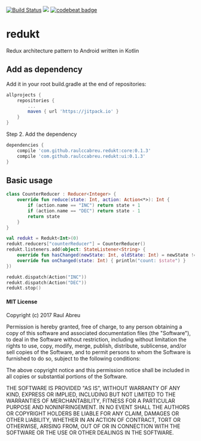 [![Build Status](https://travis-ci.org/raulccabreu/redukt.svg?branch=master)](https://travis-ci.org/raulccabreu/redukt)
[![](https://jitpack.io/v/raulccabreu/redukt.svg)](https://jitpack.io/#raulccabreu/redukt)
[![codebeat badge](https://codebeat.co/badges/50fb8d27-6eca-424e-9bbe-6f469b95cec9)](https://codebeat.co/projects/github-com-raulccabreu-redukt-master)

# redukt
Redux architecture pattern to Android written in Kotlin

## Add as dependency

Add it in your root build.gradle at the end of repositories:
```gradle
allprojects {
    repositories {
        ...
        maven { url 'https://jitpack.io' }
    }
}
```
Step 2. Add the dependency
```gradle
dependencies {
    compile 'com.github.raulccabreu.redukt:core:0.1.3'
    compile 'com.github.raulccabreu.redukt:ui:0.1.3'
}
```

## Basic usage

```kotlin
class CounterReducer : Reducer<Integer> {
    override fun reduce(state: Int, action: Action<*>): Int {
        if (action.name == "INC") return state + 1
        if (action.name == "DEC") return state - 1
        return state
    }
}

val redukt = Redukt<Int>(0)
redukt.reducers["counterReducer"] = CounterReducer()
redukt.listeners.add(object: StateListener<String> {
    override fun hasChanged(newState: Int, oldState: Int) = newState != oldState
    override fun onChanged(state: Int) { println("count: $state") }
})

redukt.dispatch(Action("INC"))
redukt.dispatch(Action("DEC"))
redukt.stop()
```

#### MIT License

Copyright (c) 2017 Raul Abreu

Permission is hereby granted, free of charge, to any person obtaining a copy
of this software and associated documentation files (the "Software"), to deal
in the Software without restriction, including without limitation the rights
to use, copy, modify, merge, publish, distribute, sublicense, and/or sell
copies of the Software, and to permit persons to whom the Software is
furnished to do so, subject to the following conditions:

The above copyright notice and this permission notice shall be included in all
copies or substantial portions of the Software.

THE SOFTWARE IS PROVIDED "AS IS", WITHOUT WARRANTY OF ANY KIND, EXPRESS OR
IMPLIED, INCLUDING BUT NOT LIMITED TO THE WARRANTIES OF MERCHANTABILITY,
FITNESS FOR A PARTICULAR PURPOSE AND NONINFRINGEMENT. IN NO EVENT SHALL THE
AUTHORS OR COPYRIGHT HOLDERS BE LIABLE FOR ANY CLAIM, DAMAGES OR OTHER
LIABILITY, WHETHER IN AN ACTION OF CONTRACT, TORT OR OTHERWISE, ARISING FROM,
OUT OF OR IN CONNECTION WITH THE SOFTWARE OR THE USE OR OTHER DEALINGS IN THE
SOFTWARE.

